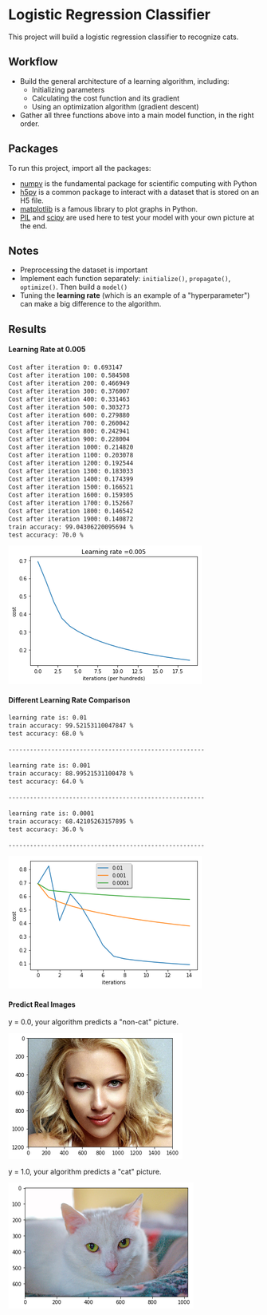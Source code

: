 # Logistic Regression Classifier

This project will build a logistic regression classifier to recognize cats.

## Workflow

- Build the general architecture of a learning algorithm, including:
	- Initializing parameters
	- Calculating the cost function and its gradient
	- Using an optimization algorithm (gradient descent)
- Gather all three functions above into a main model function, in the right order.

## Packages

To run this project, import all the packages:
- [numpy](http://www.numpy.org/) is the fundamental package for scientific computing with Python
- [h5py](http://www.h5py.org/) is a common package to interact with a dataset that is stored on an H5 file.
- [matplotlib](https://matplotlib.org/) is a famous library to plot graphs in Python.
- [PIL](http://www.pythonware.com/products/pil/) and [scipy](https://www.scipy.org/) are used here to test your model with your own picture at the end.

## Notes

- Preprocessing the dataset is important
- Implement each function separately: `initialize()`, `propagate()`, `optimize()`. Then build a `model()`
- Tuning the __learning rate__ (which is an example of a "hyperparameter") can make a big difference to the algorithm.

## Results

#### Learning Rate at 0.005

```
Cost after iteration 0: 0.693147
Cost after iteration 100: 0.584508
Cost after iteration 200: 0.466949
Cost after iteration 300: 0.376007
Cost after iteration 400: 0.331463
Cost after iteration 500: 0.303273
Cost after iteration 600: 0.279880
Cost after iteration 700: 0.260042
Cost after iteration 800: 0.242941
Cost after iteration 900: 0.228004
Cost after iteration 1000: 0.214820
Cost after iteration 1100: 0.203078
Cost after iteration 1200: 0.192544
Cost after iteration 1300: 0.183033
Cost after iteration 1400: 0.174399
Cost after iteration 1500: 0.166521
Cost after iteration 1600: 0.159305
Cost after iteration 1700: 0.152667
Cost after iteration 1800: 0.146542
Cost after iteration 1900: 0.140872
train accuracy: 99.04306220095694 %
test accuracy: 70.0 %
```

![Result1](./images/lr005.png)

#### Different Learning Rate Comparison

```
learning rate is: 0.01
train accuracy: 99.52153110047847 %
test accuracy: 68.0 %

-------------------------------------------------------

learning rate is: 0.001
train accuracy: 88.99521531100478 %
test accuracy: 64.0 %

-------------------------------------------------------

learning rate is: 0.0001
train accuracy: 68.42105263157895 %
test accuracy: 36.0 %

-------------------------------------------------------
```

![Result2](./images/lr3.png)

#### Predict Real Images

y = 0.0, your algorithm predicts a "non-cat" picture.

![Result3](./images/res1.png)

y = 1.0, your algorithm predicts a "cat" picture.

![Result4](./images/res2.png)